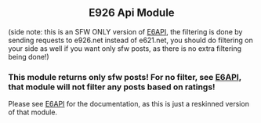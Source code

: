 ## <center>E926 Api Module</center>

(side note: this is an SFW ONLY version of [E6API](https://npmjs.org/package/E6API), the filtering is done by sending requests to e926.net instead of e621.net, you should do filtering on your side as well if you want only sfw posts, as there is no extra filtering being done!)

### This module returns only sfw posts! For no filter, see [E6API](https://npmjs.org/package/e6api), that module will not filter any posts based on ratings!

Please see [E6API](https://npmjs.org/package/e6api) for the documentation, as this is just a reskinned version of that module.